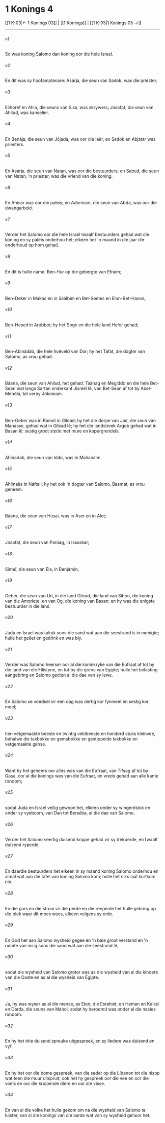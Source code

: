 # 1 Konings 4

[[1 K-03|← 1 Konings 03]] | [[1 Konings]] | [[1 K-05|1 Konings 05 →]]
***

###### v1
So was koning Salomo dan koning oor die hele Israel. 
###### v2
En dít was sy hoofamptenare: Asárja, die seun van Sadok, was die priester; 
###### v3
Elihóref en Ahía, die seuns van Sisa, was skrywers; Jósafat, die seun van Ahílud, was kanselier. 
###### v4
En Benája, die seun van Jójada, was oor die leër, en Sadok en Abjatar was priesters. 
###### v5
En Asárja, die seun van Natan, was oor die bestuurders; en Sabud, die seun van Natan, 'n priester, was die vriend van die koning. 
###### v6
En Ahísar was oor die paleis; en Adoníram, die seun van Abda, was oor die dwangarbeid. 
###### v7
Verder het Salomo oor die hele Israel twaalf bestuurders gehad wat die koning en sy paleis onderhou het; elkeen het 'n maand in die jaar die onderhoud op hom gehad. 
###### v8
En dit is hulle name: Ben-Hur op die gebergte van Efraim; 
###### v9
Ben-Deker in Makas en in Saälbim en Bet-Semes en Elon-Bet-Hanan; 
###### v10
Ben-Hesed in Arúbbot; hy het Sogo en die hele land Hefer gehad; 
###### v11
Ben-Abinádab, die hele hoëveld van Dor; hy het Tafat, die dogter van Salomo, as vrou gehad. 
###### v12
Báäna, die seun van Ahílud, het gehad: Táänag en Megíddo en die hele Bet-Sean wat langs Sartan onderkant Jísreël lê, van Bet-Sean af tot by Abel-Mehóla, tot verby Jókmeam. 
###### v13
Ben-Geber was in Ramot in Gílead; hy het die dorpe van Jaïr, die seun van Manasse, gehad wat in Gílead lê; hy het die landstreek Argob gehad wat in Basan lê: sestig groot stede met mure en kopergrendels. 
###### v14
Ahínadab, die seun van Iddo, was in Mahanáim. 
###### v15
Ahímaäs in Náftali; hy het ook 'n dogter van Salomo, Basmat, as vrou geneem. 
###### v16
Báäna, die seun van Húsai, was in Aser en in Alot; 
###### v17
Jósafat, die seun van Parúag, in Issaskar; 
###### v18
Símeï, die seun van Ela, in Benjamin; 
###### v19
Geber, die seun van Uri, in die land Gílead, die land van Sihon, die koning van die Amoriete, en van Og, die koning van Basan; en hy was die enigste bestuurder in die land. 
###### v20
Juda en Israel was talryk soos die sand wat aan die seestrand is in menigte; hulle het geëet en gedrink en was bly. 
###### v21
Verder was Salomo heerser oor al die koninkryke van die Eufraat af tot by die land van die Filistyne, en tot by die grens van Egipte; hulle het belasting aangebring en Salomo gedien al die dae van sy lewe. 
###### v22
En Salomo se voedsel vir een dag was dertig kor fynmeel en sestig kor meel; 
###### v23
tien vetgemaakte beeste en twintig veldbeeste en honderd stuks kleinvee, behalwe die takbokke en gemsbokke en gestippelde takbokke en vetgemaakte ganse. 
###### v24
Want hy het geheers oor alles wes van die Eufraat, van Tifsag af tot by Gasa, oor al die konings wes van die Eufraat, en vrede gehad aan alle kante rondom; 
###### v25
sodat Juda en Israel veilig gewoon het, elkeen onder sy wingerdstok en onder sy vyeboom, van Dan tot Berséba, al die dae van Salomo. 
###### v26
Verder het Salomo veertig duisend krippe gehad vir sy trekperde, en twaalf duisend ryperde. 
###### v27
En daardie bestuurders het elkeen in sy maand koning Salomo onderhou en almal wat aan die tafel van koning Salomo kom; hulle het niks laat kortkom nie. 
###### v28
En die gars en die strooi vir die perde en die renperde het hulle gebring op die plek waar dit moes wees, elkeen volgens sy orde. 
###### v29
En God het aan Salomo wysheid gegee en 'n baie groot verstand en 'n ruimte van insig soos die sand wat aan die seestrand lê, 
###### v30
sodat die wysheid van Salomo groter was as die wysheid van al die kinders van die Ooste en as al die wysheid van Egipte. 
###### v31
Ja, hy was wyser as al die mense, as Etan, die Esrahiet, en Heman en Kalkol en Darda, die seuns van Mahol, sodat hy beroemd was onder al die nasies rondom. 
###### v32
En hy het drie duisend spreuke uitgespreek, en sy liedere was duisend en vyf. 
###### v33
En hy het oor die bome gespreek, van die seder op die Líbanon tot die hisop wat teen die muur uitspruit; ook het hy gespreek oor die vee en oor die voëls en oor die kruipende diere en oor die visse. 
###### v34
En van al die volke het hulle gekom om na die wysheid van Salomo te luister, van al die konings van die aarde wat van sy wysheid gehoor het. 
